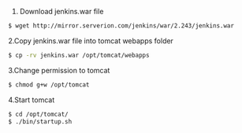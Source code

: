 1. Download jenkins.war file
```sh
$ wget http://mirror.serverion.com/jenkins/war/2.243/jenkins.war
```
2.Copy jenkins.war file into tomcat webapps folder
```sh
$ cp -rv jenkins.war /opt/tomcat/webapps
```
3.Change permission to tomcat
```sh
$ chmod g+w /opt/tomcat
```
4.Start tomcat
```sh
$ cd /opt/tomcat/
$ ./bin/startup.sh
```
